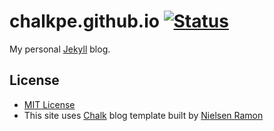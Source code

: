 # chalkpe.github.io [![Status]][CircleCI]
My personal [Jekyll] blog.

## License
- [MIT License](LICENSE)
- This site uses [Chalk] blog template built by [Nielsen Ramon]

[CircleCI]: https://circleci.com/gh/ChalkPE/chalkpe.github.io
[Status]: https://circleci.com/gh/ChalkPE/chalkpe.github.io.svg?style=svg

[Jekyll]: http://jekyllrb.com/
[Chalk]: https://github.com/nielsenramon/chalk
[Nielsen Ramon]: https://github.com/nielsenramon
